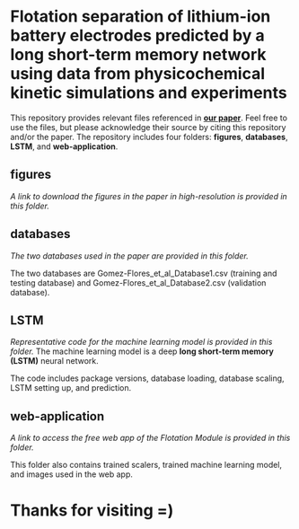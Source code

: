 # Flotation separation of lithium-ion battery electrodes predicted by a long short-term memory network using data from physicochemical kinetic simulations and experiments

This repository provides relevant files referenced in **[our paper](https://www.sciencedirect.com/science/article/pii/S2452414X24001407)**. Feel free to use the files, but please acknowledge their source by citing this repository and/or the paper.
The repository includes four folders: **figures**, **databases**, **LSTM**, and **web-application**.

## figures

*A link to download the figures in the paper in high-resolution is provided in this folder.*

## databases

*The two databases used in the paper are provided in this folder.*

The two databases are Gomez-Flores_et_al_Database1.csv (training and testing database) and Gomez-Flores_et_al_Database2.csv (validation database).

## LSTM

*Representative code for the machine learning model is provided in this folder.* The machine learning model is a deep **long short-term memory (LSTM)** neural network.

The code includes package versions, database loading, database scaling, LSTM setting up, and prediction.

## web-application

*A link to access the free web app of the Flotation Module is provided in this folder.*

This folder also contains trained scalers, trained machine learning model, and images used in the web app.

# Thanks for visiting =)
